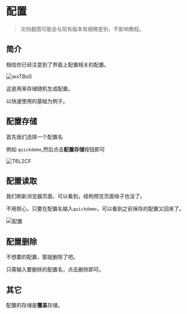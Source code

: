 # 配置

> 文档截图可能会与现有版本有细微差别，不影响教程。

## 简介

相信你已经注意到了界面上配置相关的配置。

![wxTBo0](https://cdn.jsdelivr.net/gh/mikusugar/PictureBed@master/uPic/2021/06/wxTBo0.png)

这是用来存储随机生成配置。

以快速使用的基础为例子。

## 配置存储

首先我们选择一个配置名

例如 `quickdemo`,然后点击**配置存储**按钮即可

![T6L2CF](https://cdn.jsdelivr.net/gh/mikusugar/PictureBed@master/uPic/2021/06/T6L2CF.png)

## 配置读取

我们刷新浏览器页面，可以看到，结构预览页面啥子也没了。

不用担心，只要在配置名输入`quickdemo`，可以看到之前保存的配置又回来了。

![配置](https://cdn.jsdelivr.net/gh/mikusugar/PictureBed@master/uPic/2021/06/配置.gif)

## 配置删除

不想要的配置，那就删除了吧。

只需输入要删除的配置名，点击删除即可。

## 其它

配置的存储是**覆盖**存储。

